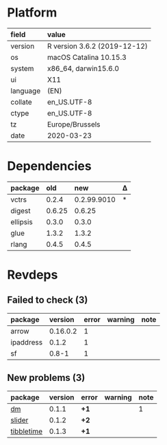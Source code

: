 # Platform

|field    |value                        |
|:--------|:----------------------------|
|version  |R version 3.6.2 (2019-12-12) |
|os       |macOS Catalina 10.15.3       |
|system   |x86_64, darwin15.6.0         |
|ui       |X11                          |
|language |(EN)                         |
|collate  |en_US.UTF-8                  |
|ctype    |en_US.UTF-8                  |
|tz       |Europe/Brussels              |
|date     |2020-03-23                   |

# Dependencies

|package  |old    |new         |Δ  |
|:--------|:------|:-----------|:--|
|vctrs    |0.2.4  |0.2.99.9010 |*  |
|digest   |0.6.25 |0.6.25      |   |
|ellipsis |0.3.0  |0.3.0       |   |
|glue     |1.3.2  |1.3.2       |   |
|rlang    |0.4.5  |0.4.5       |   |

# Revdeps

## Failed to check (3)

|package   |version  |error |warning |note |
|:---------|:--------|:-----|:-------|:----|
|arrow     |0.16.0.2 |1     |        |     |
|ipaddress |0.1.2    |1     |        |     |
|sf        |0.8-1    |1     |        |     |

## New problems (3)

|package                              |version |error  |warning |note |
|:------------------------------------|:-------|:------|:-------|:----|
|[dm](problems.md#dm)                 |0.1.1   |__+1__ |        |1    |
|[slider](problems.md#slider)         |0.1.2   |__+2__ |        |     |
|[tibbletime](problems.md#tibbletime) |0.1.3   |__+1__ |        |     |

